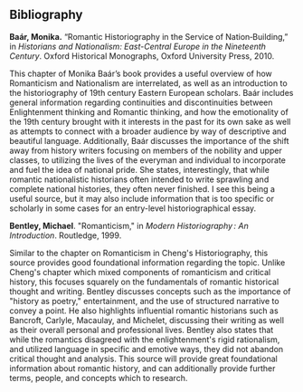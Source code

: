 ## Bibliography

**Baár, Monika.** “Romantic Historiography in the Service of Nation‐Building,” in *Historians and Nationalism: East-Central Europe in the Nineteenth Century*. Oxford Historical Monographs, Oxford University Press, 2010. 

This chapter of Monika Baár’s book provides a useful overview of how Romanticism and Nationalism are interrelated, as well as an introduction to the historiography of 19th century Eastern European scholars. Baár includes general information regarding continuities and discontinuities between Enlightenment thinking and Romantic thinking, and how the emotionality of the 19th century brought with it interests in the past for its own sake as well as attempts to connect with a broader audience by way of descriptive and beautiful language. Additionally, Baár discusses the importance of the shift away from history writers focusing on members of the nobility and upper classes, to utilizing the lives of the everyman and individual to incorporate and fuel the idea of national pride. She states, interestingly, that while romantic nationalistic historians often intended to write sprawling and complete national histories, they often never finished. I see this being a useful source, but it may also include information that is too specific or scholarly in some cases for an entry-level historiographical essay. 


**Bentley, Michael**. "Romanticism," in *Modern Historiography : An Introduction*. Routledge, 1999.

Similar to the chapter on Romanticism in Cheng's Historiography, this source provides good foundational information regarding the topic. Unlike Cheng's chapter which mixed components of romanticism and critical history, this focuses squarely on the fundamentals of romantic historical thought and writing. Bentley discusses concepts such as the importance of "history as poetry," entertainment, and the use of structured narrative to convey a point. He also highlights influential romantic historians such as Bancroft, Carlyle, Macaulay, and Michelet, discussing their writing as well as their overall personal and professional lives. Bentley also states that while the romantics disagreed with the enlightenment's rigid rationalism, and utilized language in specific and emotive ways, they did not abandon critical thought and analysis. This source will provide great foundational information about romantic history, and can additionally provide further terms, people, and concepts which to research. 

